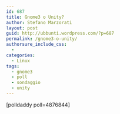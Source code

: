 ```yaml
---
id: 687
title: Gnome3 o Unity?
author: Stefano Marzorati
layout: post
guid: http://ubbunti.wordpress.com/?p=687
permalink: /gnome3-o-unity/
authorsure_include_css:
  - 
categories:
  - Linux
tags:
  - gnome3
  - poll
  - sondaggio
  - unity
---
```

[polldaddy poll=4876844]